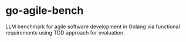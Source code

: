 # go-agile-bench
LLM benchmark for agile software development in Golang via functional requirements using TDD approach for evaluation.
